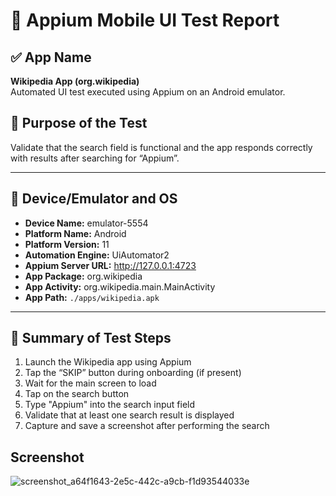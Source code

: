 # 📱 Appium Mobile UI Test Report

## ✅ App Name
**Wikipedia App (org.wikipedia)**  
Automated UI test executed using Appium on an Android emulator.

## 🎯 Purpose of the Test
Validate that the search field is functional and the app responds correctly with results after searching for “Appium”.

---

## 📱 Device/Emulator and OS

- **Device Name:** emulator-5554
- **Platform Name:** Android
- **Platform Version:** 11
- **Automation Engine:** UiAutomator2
- **Appium Server URL:** http://127.0.0.1:4723
- **App Package:** org.wikipedia
- **App Activity:** org.wikipedia.main.MainActivity
- **App Path:** `./apps/wikipedia.apk`

---

## 🧪 Summary of Test Steps

1. Launch the Wikipedia app using Appium
2. Tap the “SKIP” button during onboarding (if present)
3. Wait for the main screen to load
4. Tap on the search button
5. Type "Appium" into the search input field
6. Validate that at least one search result is displayed
7. Capture and save a screenshot after performing the search

## Screenshot

![screenshot_a64f1643-2e5c-442c-a9cb-f1d93544033e](https://github.com/user-attachments/assets/cfc24d70-b87a-4b08-a7b6-5cfba21dd09c)

